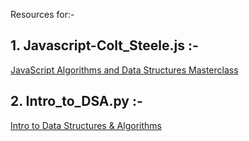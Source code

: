 Resources for:-<br>
## 1. Javascript-Colt_Steele.js :-
[JavaScript Algorithms and Data Structures Masterclass](https://www.udemy.com/course/js-algorithms-and-data-structures-masterclass/)

## 2. Intro_to_DSA.py :-
[Intro to Data Structures & Algorithms](https://www.udacity.com/course/data-structures-and-algorithms-in-python--ud513?irclickid=XKO3rWRQRxyNWgy0tvU0TxBuUkAwAw3JqW%3AMyA0&irgwc=1&utm_source=affiliate&utm_medium=&aff=259799&utm_term=&utm_campaign=_gtc_direct_&utm_content=&adid=788805)


